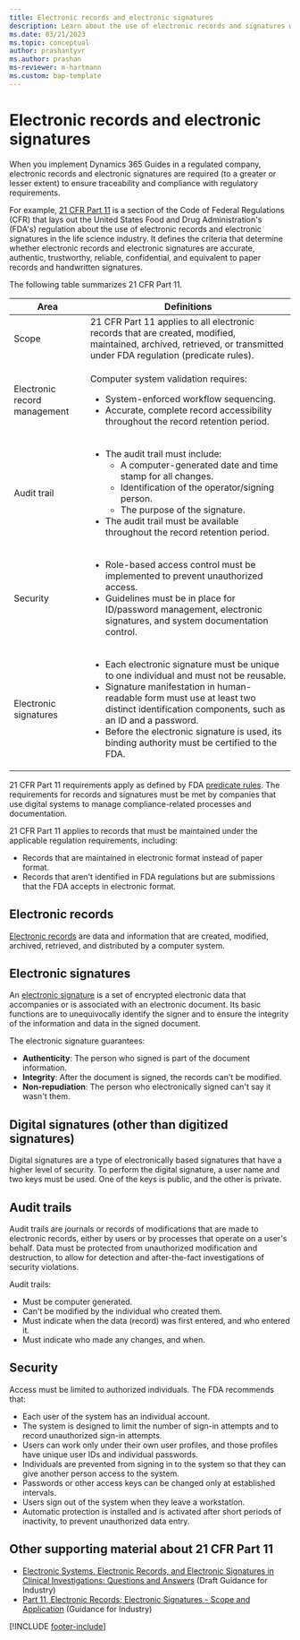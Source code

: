 ```yaml
---
title: Electronic records and electronic signatures
description: Learn about the use of electronic records and signatures when you implement Dynamics 365 Guides in a regulated industry.
ms.date: 03/21/2023
ms.topic: conceptual
author: prashantyvr
ms.author: prashan
ms-reviewer: m-hartmann
ms.custom: bap-template
---
```


# Electronic records and electronic signatures

When you implement Dynamics 365 Guides in a regulated company, electronic records and electronic signatures are required (to a greater or lesser extent) to ensure traceability and compliance with regulatory requirements.

For example, [21 CFR Part 11](https://www.accessdata.fda.gov/scripts/cdrh/cfdocs/cfcfr/CFRSearch.cfm?CFRPart=11) is a section of the Code of Federal Regulations (CFR) that lays out the United States Food and Drug Administration's (FDA's) regulation about the use of electronic records and electronic signatures in the life science industry. It defines the criteria that determine whether electronic records and electronic signatures are accurate, authentic, trustworthy, reliable, confidential, and equivalent to paper records and handwritten signatures.

The following table summarizes 21 CFR Part 11.

| Area | Definitions |
|---|---|
| Scope | 21 CFR Part 11 applies to all electronic records that are created, modified, maintained, archived, retrieved, or transmitted under FDA regulation (predicate rules). |
| Electronic record management | <p>Computer system validation requires:</p><ul><li>System-enforced workflow sequencing.</li><li>Accurate, complete record accessibility throughout the record retention period.</li></ul> |
| Audit trail | <ul><li>The audit trail must include:<ul><li>A computer-generated date and time stamp for all changes.</li><li>Identification of the operator/signing person.</li><li>The purpose of the signature.</li></ul></li><li>The audit trail must be available throughout the record retention period.</li></ul> |
| Security | <ul><li>Role-based access control must be implemented to prevent unauthorized access.</li><li>Guidelines must be in place for ID/password management, electronic signatures, and system documentation control.</li></ul> |
| Electronic signatures | <ul><li>Each electronic signature must be unique to one individual and must not be reusable.</li><li>Signature manifestation in human-readable form must use at least two distinct identification components, such as an ID and a password.</li><li>Before the electronic signature is used, its binding authority must be certified to the FDA.</li></ul> |

21 CFR Part 11 requirements apply as defined by FDA [predicate rules](https://www.fda.gov/regulatory-information/search-fda-guidance-documents/part-11-electronic-records-electronic-signatures-scope-and-application). The requirements for records and signatures must be met by companies that use digital systems to manage compliance-related processes and documentation.

21 CFR Part 11 applies to records that must be maintained under the applicable regulation requirements, including:

- Records that are maintained in electronic format instead of paper format.
- Records that aren't identified in FDA regulations but are submissions that the FDA accepts in electronic format.

## Electronic records

[Electronic records](https://www.accessdata.fda.gov/scripts/cdrh/cfdocs/cfcfr/CFRSearch.cfm?CFRPart=11&showFR=1&subpartNode=21:1.0.1.1.8.2) are data and information that are created, modified, archived, retrieved, and distributed by a computer system.

## Electronic signatures

An [electronic signature](https://www.accessdata.fda.gov/scripts/cdrh/cfdocs/cfcfr/CFRSearch.cfm?CFRPart=11&showFR=1&subpartNode=21:1.0.1.1.8.3) is a set of encrypted electronic data that accompanies or is associated with an electronic document. Its basic functions are to unequivocally identify the signer and to ensure the integrity of the information and data in the signed document.

The electronic signature guarantees:

- **Authenticity**: The person who signed is part of the document information.
- **Integrity**: After the document is signed, the records can't be modified.
- **Non-repudiation**: The person who electronically signed can't say it wasn't them.

## Digital signatures (other than digitized signatures)

Digital signatures are a type of electronically based signatures that have a higher level of security. To perform the digital signature, a user name and two keys must be used. One of the keys is public, and the other is private.

## Audit trails

Audit trails are journals or records of modifications that are made to electronic records, either by users or by processes that operate on a user's behalf. Data must be protected from unauthorized modification and destruction, to allow for detection and after-the-fact investigations of security violations.

Audit trails:

- Must be computer generated.
- Can't be modified by the individual who created them.
- Must indicate when the data (record) was first entered, and who entered it.
- Must indicate who made any changes, and when.

## Security

Access must be limited to authorized individuals. The FDA recommends that:

- Each user of the system has an individual account.
- The system is designed to limit the number of sign-in attempts and to record unauthorized sign-in attempts.
- Users can work only under their own user profiles, and those profiles have unique user IDs and individual passwords.
- Individuals are prevented from signing in to the system so that they can give another person access to the system.
- Passwords or other access keys can be changed only at established intervals.
- Users sign out of the system when they leave a workstation.
- Automatic protection is installed and is activated after short periods of inactivity, to prevent unauthorized data entry.

## Other supporting material about 21 CFR Part 11

- [Electronic Systems, Electronic Records, and Electronic Signatures in Clinical Investigations: Questions and Answers](https://www.fda.gov/regulatory-information/search-fda-guidance-documents/electronic-systems-electronic-records-and-electronic-signatures-clinical-investigations-questions) (Draft Guidance for Industry)
- [Part 11, Electronic Records; Electronic Signatures - Scope and Application](https://www.fda.gov/regulatory-information/search-fda-guidance-documents/part-11-electronic-records-electronic-signatures-scope-and-application) (Guidance for Industry)

[!INCLUDE [footer-include](../../includes/footer-banner.md)]
